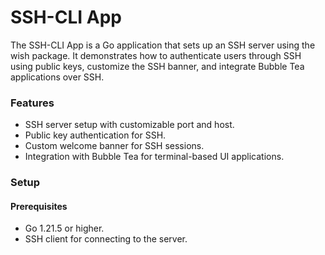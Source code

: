 # SSH-CLI App

The SSH-CLI App is a Go application that sets up an SSH server using the wish package. It demonstrates how to authenticate users through SSH using public keys, customize the SSH banner, and integrate Bubble Tea applications over SSH.

### Features
* SSH server setup with customizable port and host.
* Public key authentication for SSH.
* Custom welcome banner for SSH sessions.
* Integration with Bubble Tea for terminal-based UI applications.

### Setup

#### Prerequisites
* Go 1.21.5 or higher.
* SSH client for connecting to the server.
